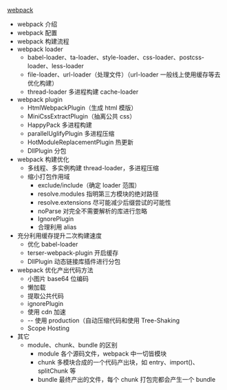 [webpack](https://www.webpackjs.com/concepts/)

- webpack 介绍
- webpack 配置
- webpack 构建流程
- webpack loader
  - babel-loader、ta-loader、style-loader、css-loader、postcss-loader、less-loader
  - file-loader、url-loader（处理文件）（url-loader 一般线上使用缓存等去优化构建）
  - thread-loader 多进程构建 cache-loader
- webpack plugin
  - HtmlWebpackPlugin（生成 html 模版）
  - MiniCssExtractPlugin（抽离公共 css）
  - HappyPack 多进程构建
  - parallelUglifyPlugin 多进程压缩
  - HotModuleReplacementPlugin 热更新
  - DllPlugin 分包
- webpack 构建优化
  - 多线程、多实例构建 thread-loader，多进程压缩
  - 缩小打包作用域
    - exclude/include（确定 loader 范围）
    - resolve.modules 指明第三方模块的绝对路径
    - resolve.extensions 尽可能减少后缀尝试的可能性
    - noParse 对完全不需要解析的库进行忽略
    - IgnorePlugin
    - 合理利用 alias
- 充分利用缓存提升二次构建速度
  - 优化 babel-loader
  - terser-webpack-plugin 开启缓存
  - DllPlugin 动态链接库插件进行分包
- webpack 优化产出代码方法
  - 小图片 base64 位编码
  - 懒加载
  - 提取公共代码
  - ignorePlugin
  - 使用 cdn 加速
  - -- 使用 production（自动压缩代码和使用 Tree-Shaking
  - Scope Hosting
- 其它
  - module、chunk、bundle 的区别
    - module 各个源码文件，webpack 中一切皆模块
    - chunk 多模块合成的一个代码产出块，如 entry、import()、splitChunk 等
    - bundle 最终产出的文件，每个 chunk 打包完都会产生一个 bundle
